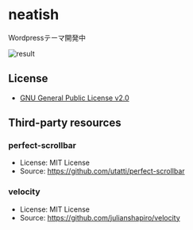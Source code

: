 # neatish
Wordpressテーマ開発中

![result](https://github.com/masamasa9841/neatish/screenshot.png)
## License
* [GNU General Public License v2.0](http://www.gnu.org/licenses/gpl-2.0.html)
## Third-party resources
### perfect-scrollbar
* License: MIT License
* Source: https://github.com/utatti/perfect-scrollbar
### velocity
* License: MIT License
* Source: https://github.com/julianshapiro/velocity
